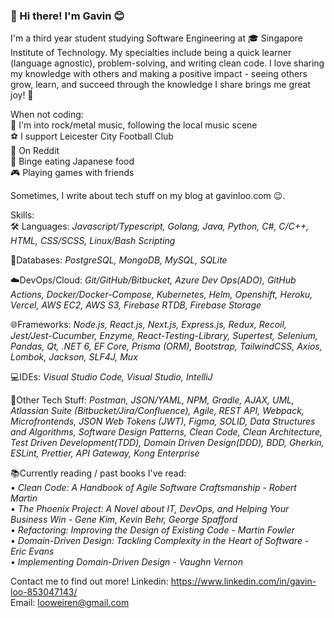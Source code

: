 ### 👋 Hi there! I'm Gavin :blush:

I'm a third year student studying Software Engineering at 🎓 Singapore Institute of Technology. My specialties include being a quick learner (language agnostic), problem-solving, and writing clean code.  I love sharing my knowledge with others and making a positive impact - seeing others grow, learn, and succeed through the knowledge I share brings me great joy! 🌱

When not coding:<br/>
🎸 I'm into rock/metal music, following the local music scene<br/>
⚽ I support Leicester City Football Club<br/>
📱 On Reddit<br/>
🍣 Binge eating Japanese food<br/>
🎮 Playing games with friends<br/>

Sometimes, I write about tech stuff on my blog at gavinloo.com 😉.

Skills:<br/>
🛠 Languages: <i>Javascript/Typescript, Golang, Java, Python, C#, C/C++, HTML, CSS/SCSS, Linux/Bash Scripting</i>

💾Databases: <i>PostgreSQL, MongoDB, MySQL, SQLite</i>

☁️DevOps/Cloud: <i>Git/GitHub/Bitbucket, Azure Dev Ops(ADO), GitHub Actions, Docker/Docker-Compose, Kubernetes, Helm, Openshift, Heroku, Vercel, AWS EC2, AWS S3, Firebase RTDB, Firebase Storage</i>

🌐Frameworks: <i>Node.js, React.js, Next.js, Express.js, Redux, Recoil, Jest/Jest-Cucumber, Enzyme, React-Testing-Library, Supertest, Selenium, Pandas, Qt, .NET 6, EF Core, Prisma (ORM), Bootstrap, TailwindCSS, Axios, Lombok, Jackson, SLF4J, Mux</i>

💻IDEs: <i>Visual Studio Code, Visual Studio, IntelliJ</i>

🔧Other Tech Stuff: <i>Postman, JSON/YAML, NPM, Gradle, AJAX, UML, Atlassian Suite (Bitbucket/Jira/Confluence), Agile, REST API, Webpack, Microfrontends, JSON Web Tokens (JWT), Figma, SOLID, Data Structures and Algorithms, Software Design Patterns, Clean Code, Clean Architecture, Test Driven Development(TDD), Domain Driven Design(DDD), BDD, Gherkin, ESLint, Prettier, API Gateway, Kong Enterprise</i>

📚Currently reading / past books I've read:<br/>
• <i>Clean Code: A Handbook of Agile Software Craftsmanship - Robert Martin<br/></i>
• <i>The Phoenix Project: A Novel about IT, DevOps, and Helping Your Business Win - Gene Kim, Kevin Behr, George Spafford<br/></i>
• <i>Refactoring: Improving the Design of Existing Code - Martin Fowler<br/></i>
• <i>Domain-Driven Design: Tackling Complexity in the Heart of Software - Eric Evans<br/></i>
• <i>Implementing Domain-Driven Design - Vaughn Vernon<br/></i>

Contact me to find out more!
Linkedin: https://www.linkedin.com/in/gavin-loo-853047143/ <br>
Email: looweiren@gmail.com
